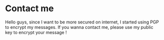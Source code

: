 # Contact me

Hello guys, since I want to be more secured on internet, I started using PGP to encrypt my messages. If you wanna contact me, please use my public key to encrypt your message !